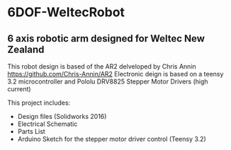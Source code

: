 # 6DOF-WeltecRobot
## 6 axis robotic arm designed for Weltec New Zealand

This robot design is based of the AR2 delveloped by Chris Annin https://github.com/Chris-Annin/AR2
Electronic deign is based on a teensy 3.2 microcontroller and Pololu DRV8825 Stepper Motor Drivers (high current)

This project includes:
 - Design files (Solidworks 2016)
 - Electrical Schematic 
 - Parts List
 - Arduino Sketch for the stepper motor driver control (Teensy 3.2)
 
 


